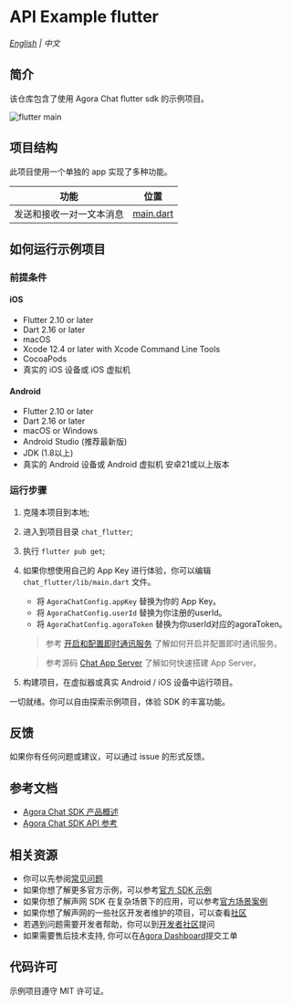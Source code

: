 # API Example flutter

_[English](README.md) | 中文_

## 简介

该仓库包含了使用 Agora Chat flutter sdk 的示例项目。

![flutter main](/images/flutter_main.jpeg)

## 项目结构

此项目使用一个单独的 app 实现了多种功能。

| 功能| 位置 |
| --- | --- |
| 发送和接收一对一文本消息 | [main.dart](https://github.com/AgoraIO/Agora-Chat-API-Examples/blob/main/chat_flutter/lib/main.dart)                  |

## 如何运行示例项目

### 前提条件

#### iOS

- Flutter 2.10 or later
- Dart 2.16 or later
- macOS
- Xcode 12.4 or later with Xcode Command Line Tools
- CocoaPods
- 真实的 iOS 设备或 iOS 虚拟机

#### Android

- Flutter 2.10 or later
- Dart 2.16 or later
- macOS or Windows
- Android Studio (推荐最新版)
- JDK (1.8以上)
- 真实的 Android 设备或 Android 虚拟机 安卓21或以上版本

### 运行步骤

1. 克隆本项目到本地;
2. 进入到项目目录 `chat_flutter`;
3. 执行 `flutter pub get`;
4. 如果你想使用自己的 App Key 进行体验，你可以编辑 `chat_flutter/lib/main.dart` 文件。
   - 将 `AgoraChatConfig.appKey` 替换为你的 App Key。
   - 将 `AgoraChatConfig.userId` 替换为你注册的userId。
   - 将 `AgoraChatConfig.agoraToken` 替换为你userId对应的agoraToken。



   > 参考 [开启和配置即时通讯服务](https://docs.agora.io/cn/agora-chat/enable_agora_chat?platform=flutter) 了解如何开启并配置即时通讯服务。

   > 参考源码 [Chat App Server](https://github.com/AgoraIO/Agora-Chat-API-Examples/tree/main/chat-app-server) 了解如何快速搭建 App Server。


5. 构建项目，在虚拟器或真实 Android / iOS 设备中运行项目。

一切就绪。你可以自由探索示例项目，体验 SDK 的丰富功能。

## 反馈

如果你有任何问题或建议，可以通过 issue 的形式反馈。

## 参考文档

- [Agora Chat SDK 产品概述](https://docs.agora.io/en/agora-chat/agora_chat_get_started_flutter?platform=Flutter)
- [Agora Chat SDK API 参考](https://docs.agora.io/en/agora-chat/api-ref?platform=Flutter)

## 相关资源

- 你可以先参阅[常见问题](https://docs.agora.io/cn/faq)
- 如果你想了解更多官方示例，可以参考[官方 SDK 示例](https://github.com/AgoraIO)
- 如果你想了解声网 SDK 在复杂场景下的应用，可以参考[官方场景案例](https://github.com/AgoraIO-usecase)
- 如果你想了解声网的一些社区开发者维护的项目，可以查看[社区](https://github.com/AgoraIO-Community)
- 若遇到问题需要开发者帮助，你可以到[开发者社区](https://rtcdeveloper.com/)提问
- 如果需要售后技术支持, 你可以在[Agora Dashboard](https://dashboard.agora.io)提交工单

## 代码许可

示例项目遵守 MIT 许可证。
